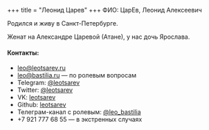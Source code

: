 +++
title = "Леонид Царев"
+++
ФИО: ЦарЕв, Леонид Алексеевич

Родился и живу в Санкт-Петербурге.

Женат на Александре Царевой (Атане), у нас дочь Ярослава.

#### Контакты:

 - [leo@leotsarev.ru](mailto:leo@leotsarev.ru)
 - [leo@bastilia.ru](mailto:leo@bastilia.ru) — по ролевым вопросам
 - Telegram: [@leotsarev](https://t.me/@leotsarev)
 - Twitter: [@leotsarev](https://twitter.com/@leotsarev)
 - VK: [leotsarev](https://vk.com/leotsarev)
 - Github: [leotsarev](https://github.com/leotsarev)
 - Телеграм-канал с ролевым: [@leo_bastilia](https://t.me/leo_bastilia)
 - +7 921 777 68 55 — в экстренных случаях